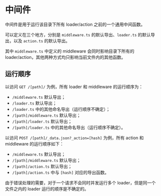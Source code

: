 # 中间件

中间件是用于运行该目录下所有 loader/action 之前的一个通用中间函数。

可以定义在三个地方，分别是 `middleware.ts` 的默认导出、`loader.ts` 的默认导出，以及 `action.ts` 的默认导出。

其中 `middleware.ts` 中定义的 middleware 会同时影响目录下所有的 loader/action，其他两种方式均只影响当前文件内的其他函数。

## 运行顺序

以访问 `GET /[path]/` 为例，所有 loader 和 middleware 的运行顺序为：

- `/middleware.ts` 默认导出；
- `/loader.ts` 默认导出；
- `/loader.ts` 中的其他命名导出（运行顺序不确定）；
- `/[path]/middleware.ts` 默认导出；
- `/[path]/loader.ts` 默认导出；
- `/[path]/loader.ts` 中的其他命名导出（运行顺序不确定）。

以访问 `POST /[path]/_data.json?_action=[hash]` 为例，所有 action 和 middleware 的运行顺序如下：

- `/middleware.ts` 默认导出；
- `/[path]/middleware.ts` 默认导出；
- `/[path]/action.ts` 默认导出；
- `/[path]/action.ts` 中与 `[hash]` 对应的导出函数。

由于错误处理的需要，对于一个请求不会同时并发运行多个 loader，但是同一个文件之内的 loader 运行的顺序是不确定的。
